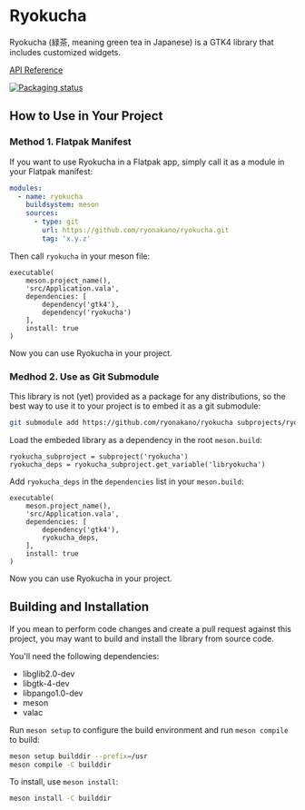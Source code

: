 # Ryokucha
Ryokucha (緑茶, meaning green tea in Japanese) is a GTK4 library that includes customized widgets.

[API Reference](https://ryonakano.github.io/ryokucha/ryokucha)

[![Packaging status](https://repology.org/badge/vertical-allrepos/ryokucha.svg)](https://repology.org/project/ryokucha/versions)

## How to Use in Your Project
### Method 1. Flatpak Manifest
If you want to use Ryokucha in a Flatpak app, simply call it as a module in your Flatpak manifest:

```yaml
modules:
  - name: ryokucha
    buildsystem: meson
    sources:
      - type: git
        url: https://github.com/ryonakano/ryokucha.git
        tag: 'x.y.z'
```

Then call `ryokucha` in your meson file:

```meson
executable(
    meson.project_name(),
    'src/Application.vala',
    dependencies: [
        dependency('gtk4'),
        dependency('ryokucha')
    ],
    install: true
)
```

Now you can use Ryokucha in your project.

### Medhod 2. Use as Git Submodule
This library is not (yet) provided as a package for any distributions, so the best way to use it to your project is to embed it as a git submodule:

```bash
git submodule add https://github.com/ryonakano/ryokucha subprojects/ryokucha
```

Load the embeded library as a dependency in the root `meson.build`:

```meson
ryokucha_subproject = subproject('ryokucha')
ryokucha_deps = ryokucha_subproject.get_variable('libryokucha')
```

Add `ryokucha_deps` in the `dependencies` list in your `meson.build`:

```meson
executable(
    meson.project_name(),
    'src/Application.vala',
    dependencies: [
        dependency('gtk4'),
        ryokucha_deps,
    ],
    install: true
)
```

Now you can use Ryokucha in your project.

## Building and Installation
If you mean to perform code changes and create a pull request against this project, you may want to build and install the library from source code.

You'll need the following dependencies:

* libglib2.0-dev
* libgtk-4-dev
* libpango1.0-dev
* meson
* valac

Run `meson setup` to configure the build environment and run `meson compile` to build:

```bash
meson setup builddir --prefix=/usr
meson compile -C builddir
```

To install, use `meson install`:

```bash
meson install -C builddir
```
